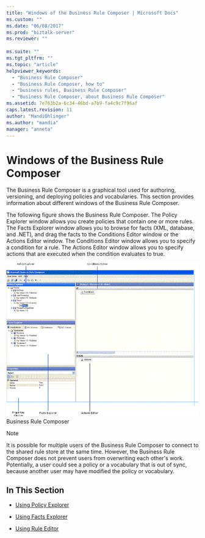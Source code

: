 ```yaml
---
title: "Windows of the Business Rule Composer | Microsoft Docs"
ms.custom: ""
ms.date: "06/08/2017"
ms.prod: "biztalk-server"
ms.reviewer: ""

ms.suite: ""
ms.tgt_pltfrm: ""
ms.topic: "article"
helpviewer_keywords: 
  - "Business Rule Composer"
  - "Business Rule Composer, how to"
  - "business rules, Business Rule Composer"
  - "Business Rule Composer, about Business Rule Composer"
ms.assetid: 7e763b2a-6c34-46bd-a7b9-fa4c9c7f96af
caps.latest.revision: 11
author: "MandiOhlinger"
ms.author: "mandia"
manager: "anneta"
---
```

# Windows of the Business Rule Composer
The Business Rule Composer is a graphical tool used for authoring, versioning, and deploying policies and vocabularies. This section provides information about different windows of the Business Rule Composer.  
  
 The following figure shows the Business Rule Composer. The Policy Explorer window allows you create policies that contain one or more rules. The Facts Explorer window allows you to browse for facts (XML, database, and .NET), and drag the facts to the Conditions Editor window or the Actions Editor window. The Conditions Editor window allows you to specify a condition for a rule. The Actions Editor window allows you to specify actions that are executed when the condition evaluates to true.  
  
 ![Screenshot of the business rules composer area.](../core/media/bcd-ebiz-composerfulls.gif "bcd_ebiz_composerfulls")  
Business Rule Composer  
  
> [!NOTE]
>  It is possible for multiple users of the Business Rule Composer to connect to the shared rule store at the same time. However, the Business Rule Composer does not prevent users from overwriting each other's work. Potentially, a user could see a policy or a vocabulary that is out of sync, because another user may have modified the policy or vocabulary.  
  
## In This Section  
  
-   [Using Policy Explorer](../core/using-policy-explorer.md)  
  
-   [Using Facts Explorer](../core/using-facts-explorer.md)  
  
-   [Using Rule Editor](../core/using-rule-editor.md)